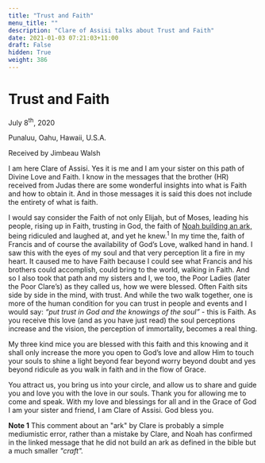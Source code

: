 ```yaml
---
title: "Trust and Faith"
menu_title: ""
description: "Clare of Assisi talks about Trust and Faith"
date: 2021-01-03 07:21:03+11:00
draft: False
hidden: True
weight: 386
---
```

# Trust and Faith

July 8<sup>th</sup>, 2020

Punaluu, Oahu, Hawaii, U.S.A.

Received by Jimbeau Walsh



I am here Clare of Assisi. Yes it is me and I am your sister on this path of Divine Love and Faith. I know in the messages that the brother (HR) received from Judas there are some wonderful insights into what is Faith and how to obtain it. And in those messages it is said this does not include the entirety of what is faith. 

I would say consider the Faith of not only Elijah, but of Moses, leading his people, rising up in Faith, trusting in God, the faith of [Noah building an ark,](/contemporary-messages/messages-sorted-year/messages-2020/noah-comes-to-explain-jw-29-dec-2020/) being ridiculed and laughed at, and yet he knew.<sup>1</sup> In my time the, faith of Francis and of course the availability of God’s Love, walked hand in hand. I saw this with the eyes of my soul and that very perception lit a fire in my heart. It caused me to have Faith because I could see what Francis and his brothers could accomplish, could bring to the world, walking in Faith. And so I also took that path and my sisters and I, we too, the Poor Ladies (later the Poor Clare’s) as they called us, how we were blessed. Often Faith sits side by side in the mind, with trust. And while the two walk together, one is more of the human condition for you can trust in people and events and I would say: *“put trust in God and the knowings of the soul”* - this is Faith. As you receive this love (and as you have just read) the soul perceptions increase and the vision, the perception of immortality, becomes a real thing.

My three kind mice you are blessed with this faith and this knowing and it shall only increase the more you open to God’s love and allow Him to touch your souls to shine a light beyond fear beyond worry beyond doubt and yes beyond ridicule as you walk in faith and in the flow of Grace.

You attract us, you bring us into your circle, and allow us to share and guide you and love you with the love in our souls. Thank you for allowing me to come and speak. With my love and blessings for all and in the Grace of God I am your sister and friend, 
I am Clare of Assisi. God bless you.

**Note 1** This comment about an "ark" by Clare is probably a simple mediumistic error, rather than a mistake by Clare, and Noah has confirmed in the linked message that he did not build an ark as defined in the bible but a much smaller *"craft".*
